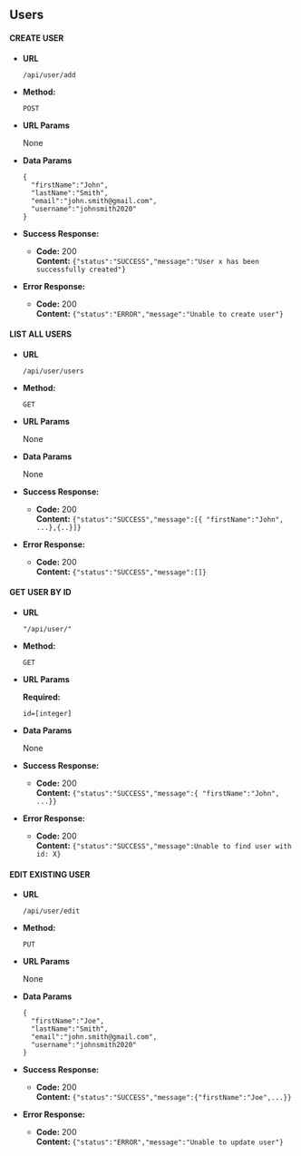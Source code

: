 ## Users
#### CREATE USER
* **URL**
   ```
   /api/user/add
   ```
* **Method:**

  `POST`
*  **URL Params**

   None
* **Data Params**
   ```
   {  
     "firstName":"John",
     "lastName":"Smith",
     "email":"john.smith@gmail.com",
     "username":"johnsmith2020"
   }
   ```
* **Success Response:**

  * **Code:** 200 <br />
    **Content:** `{"status":"SUCCESS","message":"User x has been successfully created"}`
 
* **Error Response:**

  * **Code:** 200 <br />
    **Content:** `{"status":"ERROR","message":"Unable to create user"}` 

#### LIST ALL USERS
* **URL**
   ```
   /api/user/users
   ```
* **Method:**

  `GET`
*  **URL Params**

   None

*  **Data Params**

   None

* **Success Response:**

  * **Code:** 200 <br />
    **Content:** `{"status":"SUCCESS","message":[{ "firstName":"John", ...},{..}]}`
 
* **Error Response:**

  * **Code:** 200 <br />
    **Content:** `{"status":"SUCCESS","message":[]}`

#### GET USER BY ID
* **URL**
   ```
   "/api/user/"
   ```
* **Method:**

  `GET`
*  **URL Params**

   **Required:**
 
   `id=[integer]`

*  **Data Params**

   None

* **Success Response:**

  * **Code:** 200 <br />
    **Content:** `{"status":"SUCCESS","message":{ "firstName":"John", ...}}`
 
* **Error Response:**

  * **Code:** 200 <br />
    **Content:** `{"status":"SUCCESS","message":Unable to find user with id: X}`
    
#### EDIT EXISTING USER
* **URL**
   ```
   /api/user/edit
   ```
* **Method:**

  `PUT`
*  **URL Params**

   None
* **Data Params**
   ```
   {  
     "firstName":"Joe",
     "lastName":"Smith",
     "email":"john.smith@gmail.com",
     "username":"johnsmith2020"
   }
   ```
* **Success Response:**

  * **Code:** 200 <br />
    **Content:** `{"status":"SUCCESS","message":{"firstName":"Joe",...}}`
 
* **Error Response:**

  * **Code:** 200 <br />
    **Content:** `{"status":"ERROR","message":"Unable to update user"}` 
